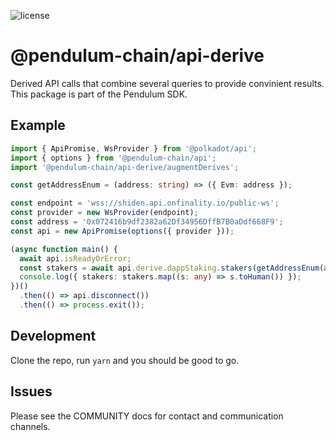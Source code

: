 ![license](https://img.shields.io/badge/License-Apache%202.0-blue?logo=apache&style=flat-square)

# @pendulum-chain/api-derive

Derived API calls that combine several queries to provide convinient results. This package is part of the Pendulum SDK.

## Example

```ts
import { ApiPromise, WsProvider } from '@polkadot/api';
import { options } from '@pendulum-chain/api';
import '@pendulum-chain/api-derive/augmentDerives';

const getAddressEnum = (address: string) => ({ Evm: address });

const endpoint = 'wss://shiden.api.onfinality.io/public-ws';
const provider = new WsProvider(endpoint);
const address = '0x072416b9df2382a62Df34956DffB7B0aDdf668F9';
const api = new ApiPromise(options({ provider }));

(async function main() {
  await api.isReadyOrError;
  const stakers = await api.derive.dappStaking.stakers(getAddressEnum(address));
  console.log({ stakers: stakers.map((s: any) => s.toHuman()) });
})()
  .then(() => api.disconnect())
  .then(() => process.exit());
```

## Development

Clone the repo, run `yarn` and you should be good to go.

## Issues

Please see the COMMUNITY docs for contact and communication channels.
